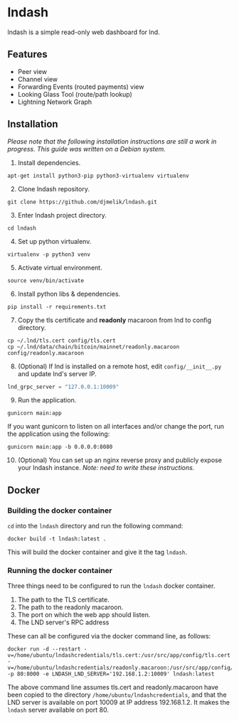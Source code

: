 # lndash

lndash is a simple read-only web dashboard for lnd.

## Features
* Peer view
* Channel view
* Forwarding Events (routed payments) view
* Looking Glass Tool (route/path lookup)
* Lightning Network Graph

## Installation
*Please note that the following installation instructions are still a work in progress. This guide was written on a Debian system.*

1. Install dependencies.

```
apt-get install python3-pip python3-virtualenv virtualenv
```

2. Clone lndash repository.

```
git clone https://github.com/djmelik/lndash.git
```

3. Enter lndash project directory.

```
cd lndash
```

4. Set up python virtualenv.

```
virtualenv -p python3 venv
```

5. Activate virtual environment.

```
source venv/bin/activate
```

6. Install python libs & dependencies.

```
pip install -r requirements.txt
```

7. Copy the tls certificate and **readonly** macaroon from lnd to config directory.

```
cp ~/.lnd/tls.cert config/tls.cert
cp ~/.lnd/data/chain/bitcoin/mainnet/readonly.macaroon config/readonly.macaroon
```

8. (Optional) If lnd is installed on a remote host, edit `config/__init__.py` and update lnd's server IP.

```python
lnd_grpc_server = "127.0.0.1:10009"
```

9. Run the application.

```
gunicorn main:app
```

If you want gunicorn to listen on all interfaces and/or change the port, run the application using the following:

```
gunicorn main:app -b 0.0.0.0:8080
```

10. (Optional) You can set up an nginx reverse proxy and publicly expose your lndash instance. *Note: need to write these instructions.*

## Docker
### Building the docker container
`cd` into the `lndash` directory and run the following command:

```
docker build -t lndash:latest .
```
This will build the docker container and give it the tag `lndash`.

### Running the docker container
Three things need to be configured to run the `lndash` docker container.

1. The path to the TLS certificate.
2. The path to the readonly macaroon.
3. The port on which the web app should listen.
4. The LND server's RPC address

These can all be configured via the docker command line, as follows:
```
docker run -d --restart -v=/home/ubuntu/lndashcredentials/tls.cert:/usr/src/app/config/tls.cert -v=/home/ubuntu/lndashcredentials/readonly.macaroon:/usr/src/app/config/readonly.macaroon -p 80:8000 -e LNDASH_LND_SERVER='192.168.1.2:10009' lndash:latest
```
The above command line assumes tls.cert and readonly.macaroon have been copied to the directory `/home/ubuntu/lndashcredentials`, and that the LND server is available on port 10009 at IP address 192.168.1.2. It makes the `lndash` server available on port 80.